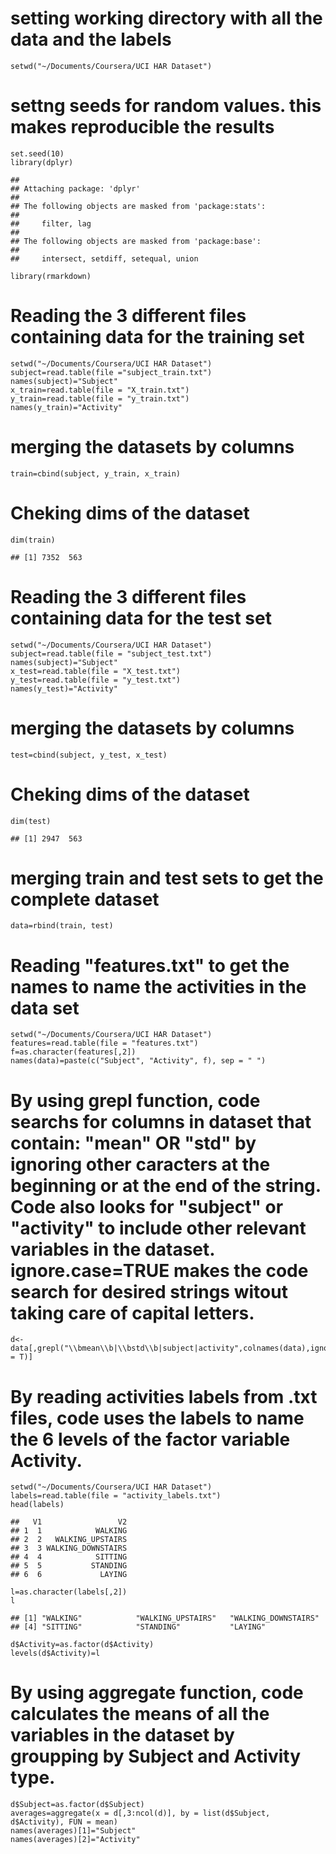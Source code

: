setting working directory with all the data and the labels
==========================================================

    setwd("~/Documents/Coursera/UCI HAR Dataset")

settng seeds for random values. this makes reproducible the results
===================================================================

    set.seed(10)
    library(dplyr)

    ## 
    ## Attaching package: 'dplyr'
    ## 
    ## The following objects are masked from 'package:stats':
    ## 
    ##     filter, lag
    ## 
    ## The following objects are masked from 'package:base':
    ## 
    ##     intersect, setdiff, setequal, union

    library(rmarkdown)

Reading the 3 different files containing data for the training set
==================================================================

    setwd("~/Documents/Coursera/UCI HAR Dataset")
    subject=read.table(file ="subject_train.txt")
    names(subject)="Subject"
    x_train=read.table(file = "X_train.txt")
    y_train=read.table(file = "y_train.txt")
    names(y_train)="Activity"

merging the datasets by columns
===============================

    train=cbind(subject, y_train, x_train)

Cheking dims of the dataset
===========================

    dim(train)

    ## [1] 7352  563

Reading the 3 different files containing data for the test set
==============================================================

    setwd("~/Documents/Coursera/UCI HAR Dataset")
    subject=read.table(file = "subject_test.txt")
    names(subject)="Subject"
    x_test=read.table(file = "X_test.txt")
    y_test=read.table(file = "y_test.txt")
    names(y_test)="Activity"

merging the datasets by columns
===============================

    test=cbind(subject, y_test, x_test)

Cheking dims of the dataset
===========================

    dim(test)

    ## [1] 2947  563

merging train and test sets to get the complete dataset
=======================================================

    data=rbind(train, test)

Reading "features.txt" to get the names to name the activities in the data set
==============================================================================

    setwd("~/Documents/Coursera/UCI HAR Dataset")
    features=read.table(file = "features.txt")
    f=as.character(features[,2])
    names(data)=paste(c("Subject", "Activity", f), sep = " ")

By using grepl function, code searchs for columns in dataset that contain: "mean" OR "std" by ignoring other caracters at the beginning or at the end of the string. Code also looks for "subject" or "activity" to include other relevant variables in the dataset. ignore.case=TRUE makes the code search for desired strings witout taking care of capital letters.
======================================================================================================================================================================================================================================================================================================================================================================

    d<-data[,grepl("\\bmean\\b|\\bstd\\b|subject|activity",colnames(data),ignore.case = T)]

By reading activities labels from .txt files, code uses the labels to name the 6 levels of the factor variable Activity.
========================================================================================================================

    setwd("~/Documents/Coursera/UCI HAR Dataset")
    labels=read.table(file = "activity_labels.txt")
    head(labels)

    ##   V1                 V2
    ## 1  1            WALKING
    ## 2  2   WALKING_UPSTAIRS
    ## 3  3 WALKING_DOWNSTAIRS
    ## 4  4            SITTING
    ## 5  5           STANDING
    ## 6  6             LAYING

    l=as.character(labels[,2])
    l

    ## [1] "WALKING"            "WALKING_UPSTAIRS"   "WALKING_DOWNSTAIRS"
    ## [4] "SITTING"            "STANDING"           "LAYING"

    d$Activity=as.factor(d$Activity)
    levels(d$Activity)=l

By using aggregate function, code calculates the means of all the variables in the dataset by groupping by Subject and Activity type.
=====================================================================================================================================

    d$Subject=as.factor(d$Subject)
    averages=aggregate(x = d[,3:ncol(d)], by = list(d$Subject, d$Activity), FUN = mean)
    names(averages)[1]="Subject"
    names(averages)[2]="Activity"
